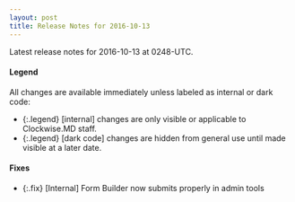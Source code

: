 ```yaml
---
layout: post
title: Release Notes for 2016-10-13
---
```


Latest release notes for 2016-10-13 at 0248-UTC.

<div class='legend' markdown='1'>

#### Legend

All changes are available immediately unless labeled as internal or dark code:

- {:.legend} [internal] changes are only visible or applicable to Clockwise.MD staff.
- {:.legend} [dark code] changes are hidden from general use until made visible at a later date.

</div>


<div class='fixes' markdown='1'>

#### Fixes

- {:.fix} [Internal] Form Builder now submits properly in admin tools

</div>
